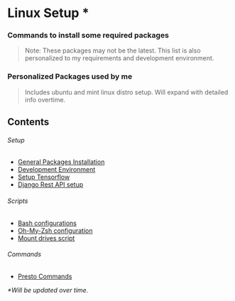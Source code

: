 # Linux Setup *
### Commands to install some required packages
> Note: These packages may not be the latest.
> This list is also personalized to my requirements and development environment.
### Personalized Packages used by me

> Includes ubuntu and mint linux distro setup.
> Will expand with detailed info overtime.

Contents
--

###### Setup
 - [General Packages Installation](general-packages.md)
 - [Development Environment](development_essentials.md) 
 - [Setup Tensorflow](Tensorflow_setup.md) 
 - [Django Rest API setup](django-rest-dynamodb-setup.md)

###### Scripts
 - [Bash configurations](scripts/bash_config.md) 
 - [Oh-My-Zsh configuration](scripts/zshrc_config.md) 
 - [Mount drives script](scripts/mount_drives.md) 

###### Commands
 - [Presto Commands](commands/presto.md)
							
_*Will be updated over time._
